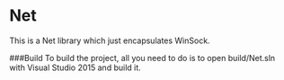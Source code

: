 # Net
This is a Net library which just encapsulates WinSock.

###Build
To build the project, all you need to do is to open build/Net.sln with Visual Studio 2015 and build it.
